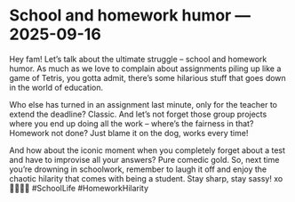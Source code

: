 # School and homework humor — 2025-09-16

Hey fam! Let’s talk about the ultimate struggle – school and homework humor. As much as we love to complain about assignments piling up like a game of Tetris, you gotta admit, there’s some hilarious stuff that goes down in the world of education.

Who else has turned in an assignment last minute, only for the teacher to extend the deadline? Classic. And let’s not forget those group projects where you end up doing all the work – where’s the fairness in that? Homework not done? Just blame it on the dog, works every time!

And how about the iconic moment when you completely forget about a test and have to improvise all your answers? Pure comedic gold. So, next time you’re drowning in schoolwork, remember to laugh it off and enjoy the chaotic hilarity that comes with being a student. Stay sharp, stay sassy! xo 💁🏻‍♀️✨ #SchoolLife #HomeworkHilarity